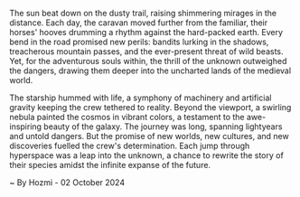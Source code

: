 
The sun beat down on the dusty trail, raising shimmering mirages in the distance.  Each day, the caravan moved further from the familiar, their horses' hooves drumming a rhythm against the hard-packed earth.  Every bend in the road promised new perils: bandits lurking in the shadows, treacherous mountain passes, and the ever-present threat of wild beasts.  Yet, for the adventurous souls within, the thrill of the unknown outweighed the dangers, drawing them deeper into the uncharted lands of the medieval world. 

The starship hummed with life, a symphony of machinery and artificial gravity keeping the crew tethered to reality.  Beyond the viewport, a swirling nebula painted the cosmos in vibrant colors, a testament to the awe-inspiring beauty of the galaxy.  The journey was long, spanning lightyears and untold dangers.  But the promise of new worlds, new cultures, and new discoveries fuelled the crew's determination. Each jump through hyperspace was a leap into the unknown, a chance to rewrite the story of their species amidst the infinite expanse of the future. 

~ By Hozmi - 02 October 2024
